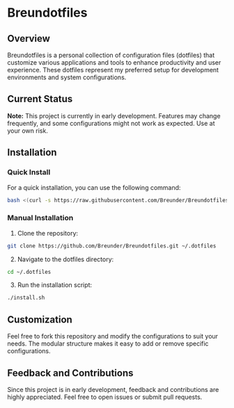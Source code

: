 # Breundotfiles

## Overview
Breundotfiles is a personal collection of configuration files (dotfiles) that customize various applications and tools to enhance productivity and user experience. These dotfiles represent my preferred setup for development environments and system configurations.

## Current Status
**Note:** This project is currently in early development. Features may change frequently, and some configurations might not work as expected. Use at your own risk.

## Installation

### Quick Install
For a quick installation, you can use the following command:

```bash
bash <(curl -s https://raw.githubusercontent.com/Breunder/Breundotfiles/main/install.sh)
```

### Manual Installation
1. Clone the repository:
```bash
git clone https://github.com/Breunder/Breundotfiles.git ~/.dotfiles
```

2. Navigate to the dotfiles directory:
```bash
cd ~/.dotfiles
```

3. Run the installation script:
```bash
./install.sh
```

## Customization
Feel free to fork this repository and modify the configurations to suit your needs. The modular structure makes it easy to add or remove specific configurations.

## Feedback and Contributions
Since this project is in early development, feedback and contributions are highly appreciated. Feel free to open issues or submit pull requests.
